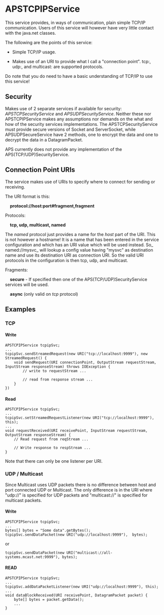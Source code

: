 # APSTCPIPService
This service provides, in ways of communication, plain simple TCP/IP communication. Users of this service will however have very little contact with the java.net classes.

The following are the points of this service:

* Simple TCP/IP usage.

* Makes use of an URI to provide what I call a "connection point". tcp:, udp:, and multicast: are supported protocols.

Do note that you do need to have a basic understanding of TCP/IP to use this service!

## Security
Makes use of 2 separate services if available for security: _APSTCPSecurityService_ and _APSUDPSecurityService_. Neither these nor APSTCPIPService makes any assumptions nor demands on the what and how of the security services implementations. The APSTCPSecurityService must provide secure versions of Socket and ServerSocket, while APSUDPSecureService have 2 methods, one to encrypt the data and one to decrypt the data in a DatagramPacket.

APS currently does not provide any implementation of the APS(TCP/UDP)SecurityService.

## Connection Point URIs
The service makes use of URIs to specify where to connect for sending or receiving.

The URI format is this:

&nbsp;&nbsp;&nbsp;&nbsp;__protocol://host:port#fragment,fragment__

Protocols:

&nbsp;&nbsp;&nbsp;&nbsp;__tcp, udp, multicast, named__

The _named_ protocol just provides a name for the _host_ part of the URI. This is not however a hostname! It is a name that has been entered in the service configuration and which has an URI value which will be used instead. So_ named://mysvc_ will lookup a config value having "mysvc" as destination name and use its destination URI as connection URI. So the valid URI protocols in the configuration is then tcp, udp, and multicast.

Fragments:

&nbsp;&nbsp;&nbsp;&nbsp;__secure__ - If specified then one of the APS(TCP/UDP)SecurityService services will be used.

&nbsp;&nbsp;&nbsp;&nbsp;__async__ (only valid on _tcp_ protocol)

## Examples

### TCP
#### Write

    APSTCPIPService tcpipSvc;
    ...
    tcpipSvc.sendStreamedRequest(new URI("tcp://localhost:9999"), new StreamedRequest() {
        void sendRequest(URI connectionPoint, OutputStream requestStream, InputStream responseStream) throws IOException {
            // write to requestStream ...

            // read from response stream ...
        }
    })


#### Read

    APSTCPIPService tcpipSvc;
    ...
    tcpipSvc.setStreamedRequestListener(new URI("tcp://localhost:9999"), this);
    ...
    void requestReceived(URI receivePoint, InputStream requestStream, OutputStream responseStream) {
        // Read request from reqStream ...

        // Write response to respStream ...
    }

Note that there can only be one listener per URI.

### UDP / Multicast

Since Multicast uses UDP packets there is no difference between host and port connected UDP or Multicast. The only difference is in the URI where "udp://" is specified for UDP packets and "multicast://" is specified for multicast packets.

#### Write

    APSTCPIPService tcpipSvc;
    ...
    bytes[] bytes = "Some data".getBytes();
    tcpipSvc.sendDataPacket(new URI("udp://localhost:9999"),  bytes);

or

    tcpipSvc.sendDataPacket(new URI("multicast://all-systems.mcast.net:9999"), bytes);

#### READ

    APSTCPIPService tcpipSvc;
    ...
    tcpipSvc.addDataPacketListener(new URI("udp://localhost:9999"), this);
    ...
    void dataBlockReceived(URI receivePoint, DatagramPacket packet) {
        byte[] bytes = packet.getData();
        ...
    }



